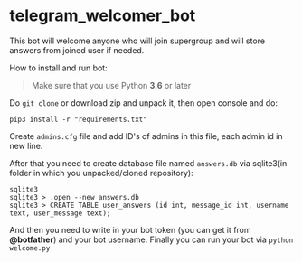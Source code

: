 # telegram_welcomer_bot

This bot will welcome anyone who will join supergroup and will store answers from joined user if needed.

How to install and run bot:

> Make sure that you use Python **3.6** or later

Do `git clone` or download zip and unpack it, then open console and do:

`pip3 install -r "requirements.txt"`

Create `admins.cfg` file and add ID's of admins in this file, each admin id in new line.

After that you need to create database file named `answers.db` via sqlite3(in folder in which you unpacked/cloned repository):

```
sqlite3
sqlite3 > .open --new answers.db
sqlite3 > CREATE TABLE user_answers (id int, message_id int, username text, user_message text);
```

And then you need to write in your bot token (you can get it from **@botfather**) and your bot username. Finally you can run your bot via `python welcome.py`
